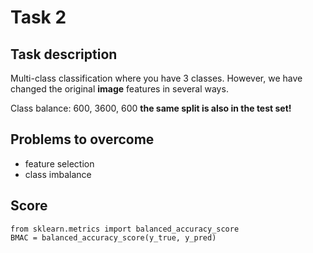 # Task 2
## Task description
Multi-class classification where you have 3 classes. However, we have changed the original **image** features in several ways. 

Class balance: 600, 3600, 600 **the same split is also in the test set!**
## Problems to overcome
- feature selection
- class imbalance

## Score
```
from sklearn.metrics import balanced_accuracy_score
BMAC = balanced_accuracy_score(y_true, y_pred)
```